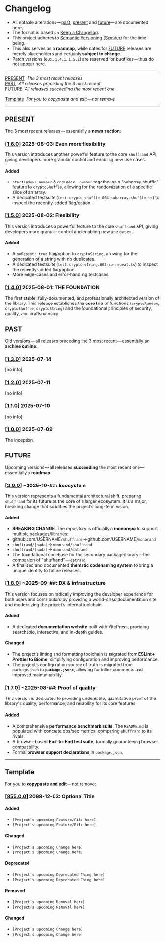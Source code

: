 
<!-- CHANGELOG.md -->
# Changelog
- All notable alterations — [past](#PAST), [present](#PRESENT) and [future](#FUTURE) — are documented here.
- The format is based on [Keep a Changelog](https://keepachangelog.com/en/1.1.0/).
- This project adheres to [Semantic Versioning (SemVer)](https://semver.org/spec/v2.0.0.html) for the time being.
- This also serves as a **roadmap**, while dates for [FUTURE](#FUTURE) releases are merely placeholders and certainly **subject to change**.
- Patch versions (e.g., `1.4.1`, `1.5.2`) are reserved for bugfixes — thus do not appear here.

---

[PRESENT](#PRESENT)&nbsp;&nbsp;_The 3 most recent releases_<br>
[PAST](#PAST)&nbsp;&nbsp;_All releases preceding the 3 most recent_<br>
[FUTURE](#FUTURE)&nbsp;&nbsp;_All releases succeeding the most recent one_<br><br>
[Template](#Template)&nbsp;&nbsp;_For you to copypaste and edit — not remove_<br>

---

## <a name="PRESENT"></a>PRESENT
The 3 most recent releases — essentially a **news section**:

### [[1.6.0](https://github.com/DoronBrayer/shuffrand/releases/tag/v1.6.0)] 2025-08-03: Even more flexibility
This version introduces another powerful feature to the core `shuffrand` API, giving developers more granular control and enabling new use cases.
#### Added
-   `startIndex: number` & `endIndex: number` together as a "subarray shuffle" feature to `cryptoShuffle`, allowing for the randomization of a specific slice of an array.
-   A dedicated testsuite (`test.crypto-shuffle.004-subarray-shuffle.ts`) to inspect the recently-added flag/option.

### [[1.5.0](https://github.com/DoronBrayer/shuffrand/releases/tag/v1.5.0)] 2025-08-02: Flexibility
This version introduces a powerful feature to the core `shuffrand` API, giving developers more granular control and enabling new use cases.
#### Added
-   A `noRepeat: true` flag/option to `cryptoString`, allowing for the generation of a string with no duplicates.
-   A dedicated testsuite (`test.crypto-string.003-no-repeat.ts`) to inspect the recently-added flag/option.
-   More edge-cases and error-handling testcases.

### [[1.4.0](https://github.com/DoronBrayer/shuffrand/releases/tag/v1.4.0)] 2025-08-01: **THE FOUNDATION**
The first stable, fully-documented, and professionally architected version of the library. This release establishes the **core trio** of functions (`cryptoRandom`, `cryptoShuffle`, `cryptoString`) and the foundational principles of security, quality, and craftsmanship.

## <a name="PAST"></a>PAST
Old versions — all releases preceding the 3 most recent — essentially an **archive outline**:

### [[1.3.0](https://github.com/DoronBrayer/shuffrand/releases/tag/v1.3.0)] 2025-07-14
[no info]

### [[1.2.0](https://github.com/DoronBrayer/shuffrand/releases/tag/v1.2.0)] 2025-07-11
[no info]

### [[1.1.0](https://github.com/DoronBrayer/shuffrand/releases/tag/v1.1.0)] 2025-07-10
[no info]

### [[1.0.0](https://github.com/DoronBrayer/shuffrand/releases/tag/v1.0.0)] 2025-07-09
The inception.

## <a name="FUTURE"></a>FUTURE
Upcoming versions — all releases **succeeding** the most recent one — essentially a **roadmap**:

### [[2.0.0](https://github.com/DoronBrayer/shuffrand/tags)] ~2025-10-##: Ecosystem
This version represents a fundamental architectural shift, preparing `shuffrand` for its future as the core of a larger ecosystem. It is a major, breaking change that solidifies the project’s long-term vision.
#### Added
-   **BREAKING CHANGE** :The repository is officially a **monorepo** to support multiple packages/libraries:
  - github.com/USERNAME`/shuffrand` → github.com/USERNAME`/monorand`
  - `shuffrand/[nada]` → `monorand/shuffrand`
  - `shuffrand/[nada]` → `monorand/datrand`
-   The foundational codebase for the secondary package/library — the companion of "shuffrand" — `datrand`.
-   A finalized and documented **thematic codenaming system** to bring a unique identity to future releases.

### [[1.8.0](https://github.com/DoronBrayer/shuffrand/tags)] ~2025-09-##: DX & infrastructure
This version focuses on radically improving the developer experience for both users and contributors by providing a world-class documentation site and modernizing the project’s internal toolchain.
#### Added
-   A dedicated **documentation website** built with VitePress, providing searchable, interactive, and in-depth guides.
#### Changed
-   The project’s linting and formatting toolchain is migrated from **ESLint + Prettier to Biome**, simplifying configuration and improving performance.
-   The project’s configuration source of truth is migrated from `package.json` to **`package.jsonc`**, allowing for inline comments and improved maintainability.

### [[1.7.0](https://github.com/DoronBrayer/shuffrand/tags)] ~2025-08-##: Proof of quality
This version is dedicated to providing undeniable, quantitative proof of the library's quality, performance, and reliability for its core features.
#### Added
-   A comprehensive **performance benchmark suite**. The `README.md` is populated with concrete ops/sec metrics, comparing `shuffrand` to its rivals.
-   A browser-based **End-to-End test suite**, formally guaranteeing browser compatibility.
-   Formal **browser support declarations** in `package.json`.

---

## <a name="Template"></a>Template
For you to **copypaste and edit** — not remove:

### [[855.0.0](https://github.com/DoronBrayer/shuffrand/releases/tag/v855.0.0)] 2098-12-03: Optional Title
#### Added
-   `[Project’s upcoming Feature/File here]`
-   `[Project’s upcoming Feature/File here]`
#### Changed
-   `[Project’s upcoming Change here]`
-   `[Project’s upcoming Change here]`
#### Deprecated 
-   `[Project’s upcoming Deprecated Thing here]`
-   `[Project’s upcoming Deprecated Thing here]`
#### Removed
-   `[Project’s upcoming Removal here]`
-   `[Project’s upcoming Removal here]`
#### Changed
-   `[Project’s upcoming Change here]`
-   `[Project’s upcoming Change here]`